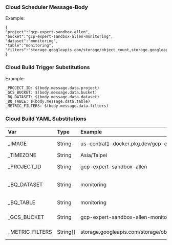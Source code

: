 ### Cloud Scheduler Message-Body

Example:

```
{
"project":"gcp-expert-sandbox-allen",
"bucket":"gcp-expert-sandbox-allen-monitoring",
"dataset":"monitoring",
"table":"monitoring",
"filters":"storage.googleapis.com/storage/object_count,storage.googleapis.com/storage/total_byte_seconds,storage.googleapis.com/storage/total_bytes"
}
```
### Cloud Build Trigger Substitutions

Example:

```
_PROJECT_ID: $(body.message.data.project)
_GCS_BUCKET: $(body.message.data.bucket)
_BQ_DATASET: $(body.message.data.dataset)
_BQ_TABLE: $(body.message.data.table)
_METRIC_FILTERS: $(body.message.data.filters)
```

### Cloud Build YAML Substitutions

Var |Type |Example |Description
:---|:---|:---|:---
_IMAGE |String |us-central1-docker.pkg.dev/gcp-expert-sandbox-allen/demo/monitoring:v1 |Container Image
_TIMEZONE |String |Asia/Taipei |Time Zone
_PROJECT_ID |String |gcp-expert-sandbox-allen |Project Name
_BQ_DATASET |String |monitoring |BigQuery DataSet Name
_BQ_TABLE |String |monitoring |BigQuery Table Name
_GCS_BUCKET |String |gcp-expert-sandbox-allen-monitoring |GCS Bucket Name
_METRIC_FILTERS |String[] |storage.googleapis.com/storage/object_count,storage.googleapis.com/storage/total_byte_seconds,storage.googleapis.com/storage/total_bytes |Metric Filters